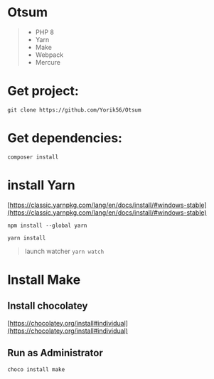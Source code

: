 # Otsum

> - PHP 8
> - Yarn
> - Make
> - Webpack
> - Mercure

# Get project: 

`git clone https://github.com/Yorik56/Otsum`

# Get dependencies: 
`composer install`

# install Yarn
[https://classic.yarnpkg.com/lang/en/docs/install/#windows-stable](https://classic.yarnpkg.com/lang/en/docs/install/#windows-stable)

`npm install --global yarn` 

`yarn install`

> launch watcher
`yarn watch`

# Install Make

## Install chocolatey
[https://chocolatey.org/install#individual](https://chocolatey.org/install#individual)

## Run as Administrator
`choco install make`
